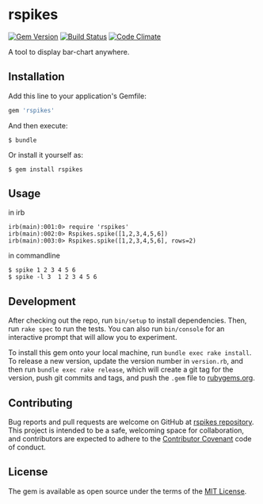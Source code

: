 # rspikes 
[![Gem Version](https://badge.fury.io/rb/rspikes.svg)](https://badge.fury.io/rb/rspikes) 
[![Build Status](https://travis-ci.org/eendroroy/rspikes.svg?branch=master)](https://travis-ci.org/eendroroy/rspikes)
[![Code Climate](https://codeclimate.com/github/eendroroy/rspikes/badges/gpa.svg)](https://codeclimate.com/github/eendroroy/rspikes)

A tool to display bar-chart anywhere.

## Installation

Add this line to your application's Gemfile:

```ruby
gem 'rspikes'
```

And then execute:

    $ bundle

Or install it yourself as:

    $ gem install rspikes

## Usage

in irb

    irb(main):001:0> require 'rspikes'
    irb(main):002:0> Rspikes.spike([1,2,3,4,5,6])
    irb(main):003:0> Rspikes.spike([1,2,3,4,5,6], rows=2)
    
in commandline

    $ spike 1 2 3 4 5 6
    $ spike -l 3  1 2 3 4 5 6

## Development

After checking out the repo, run `bin/setup` to install dependencies. 
Then, run `rake spec` to run the tests. 
You can also run `bin/console` for an interactive prompt that will allow you to experiment.

To install this gem onto your local machine, run `bundle exec rake install`. 
To release a new version, update the version number in `version.rb`, and then run `bundle exec rake release`,
which will create a git tag for the version, push git commits and tags, 
and push the `.gem` file to [rubygems.org](https://rubygems.org).

## Contributing

Bug reports and pull requests are welcome on GitHub at [rspikes repository](https://github.com/eendroroy/rspikes). 
This project is intended to be a safe, welcoming space for collaboration,
and contributors are expected to adhere to the [Contributor Covenant](http://contributor-covenant.org) code of conduct.


## License

The gem is available as open source under the terms of the [MIT License](http://opensource.org/licenses/MIT).

